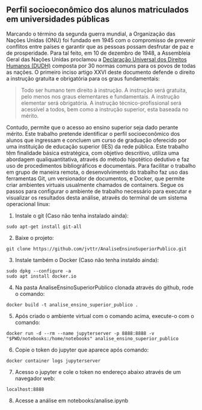 ## Perfil socioeconômico dos alunos matriculados em universidades públicas

Marcando o término da segunda guerra mundial, a Organização das Nações Unidas
(ONU) foi fundado em 1945 com o compromisso de prevenir conflitos entre paı́ses e
garantir que as pessoas possam desfrutar de paz e de prosperidade. Para tal feito, em
10 de dezembro de 1948, a Assembleia Geral das Nações Unidas proclamou a [Declaração
Universal dos Direitos Humanos (DUDH)](https://www.unicef.org/brazil/declaracao-universal-dos-direitos-humanos) composta por 30 normas comuns para os povos
de todas as nações. O primeiro inciso artigo XXVI deste documento defende o direito a instrução gratuita
e obrigatória para os graus fundamentais:

>Todo ser humano tem direito à instrução. A instrução será gratuita, pelo menos nos graus elementares e fundamentais. A instrução elementar será obrigatória. A instrução técnico-profissional será acessível a todos, bem como a instrução superior, esta baseada no mérito.

Contudo, permite que o acesso ao ensino superior seja dado perante mérito. Este trabalho pretende identificar o perfil socioeconômico dos
alunos que ingressam e concluem um curso de graduação oferecido por uma instituição de educação superior (IES) da rede pública. Este trabalho têm finalidade básica estratégica, com objetivo descritivo, utiliza uma abordagem qualiquantitativa, através do método hipotético dedutivo e faz uso de procedimentos bibliográficos e documentais.
Para facilitar o trabalho em grupo de maneira remota, o desenvolvimento do trabalho faz uso das ferramentas Git, um versionador de documentos, e Docker, que permite criar ambientes virtuais usualmente chamados de containers. Segue os passos para configurar o ambiente de trabalho necessário para executar e visualizar os resultados desta análise, através do terminal de um sistema operacional linux:

1. Instale o git (Caso não tenha instalado ainda):
~~~
sudo apt-get install git-all
~~~
2. Baixe o projeto:
~~~
git clone https://github.com/jvttr/AnaliseEnsinoSuperiorPublico.git
~~~
3. Instale também o Docker (Caso não tenha instaldo ainda):
~~~
sudo dpkg --configure -a
sudo apt install docker.io
~~~
4. Na pasta AnaliseEnsinoSuperiorPublico clonada através do github, rode o comando:
~~~
docker build -t analise_ensino_superior_publico .
~~~
5. Após criado o ambiente virtual com o comando acima, execute-o com o comando:
~~~
docker run -d --rm --name jupyterserver -p 8888:8888 -v "$PWD/notebooks:/home/notebooks" analise_ensino_superior_publico
~~~
6. Copie o token do jupyter que aparece após comando:
~~~
docker container logs jupyterserver
~~~
7. Acesso o jupyter e cole o token no endereço abaixo através de um navegador web:
~~~
localhost:8888
~~~
8. Acesse a análise em notebooks/analise.ipynb
